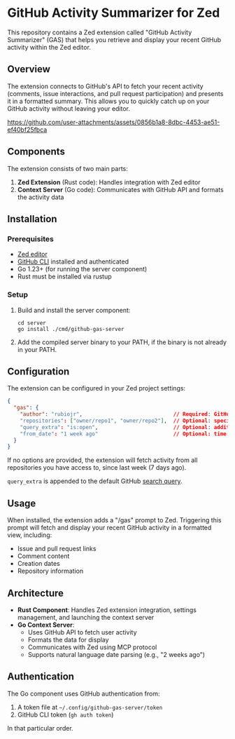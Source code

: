 # GitHub Activity Summarizer for Zed

This repository contains a Zed extension called "GitHub Activity Summarizer" (GAS) that helps you retrieve and display your recent GitHub activity within the Zed editor.

## Overview

The extension connects to GitHub's API to fetch your recent activity (comments, issue interactions, and pull request participation) and presents it in a formatted summary. This allows you to quickly catch up on your GitHub activity without leaving your editor.

https://github.com/user-attachments/assets/0856b1a8-8dbc-4453-ae51-ef40bf25fbca

## Components

The extension consists of two main parts:

1. **Zed Extension** (Rust code): Handles integration with Zed editor
2. **Context Server** (Go code): Communicates with GitHub API and formats the activity data

## Installation

### Prerequisites

- [Zed editor](https://zed.dev/)
- [GitHub CLI](https://cli.github.com/) installed and authenticated
- Go 1.23+ (for running the server component)
- Rust must be installed via rustup

### Setup

1. Build and install the server component:
   ```
   cd server
   go install ./cmd/github-gas-server
   ```
2. Add the compiled server binary to your PATH, if the binary is not already in your PATH.

## Configuration

The extension can be configured in your Zed project settings:

```json
{
  "gas": {
    "author": "rubiojr",                             // Required: GitHub username
    "repositories": ["owner/repo1", "owner/repo2"],  // Optional: specific repositories to include (defaults to all)
    "query_extra": "is:open",                        // Optional: additional GitHub search query filters (defaults to none)
    "from_date": "1 week ago"                        // Optional: time range to fetch activity from (defaults to 7 days ago)
  }
}
```

If no options are provided, the extension will fetch activity from all repositories you have access to, since last week (7 days ago).

`query_extra` is appended to the default GitHub [search query](https://docs.github.com/en/search-github/searching-on-github/searching-issues-and-pull-requests).

## Usage

When installed, the extension adds a "/gas" prompt to Zed. Triggering this prompt will fetch and display your recent GitHub activity in a formatted view, including:

- Issue and pull request links
- Comment content
- Creation dates
- Repository information

## Architecture

- **Rust Component**: Handles Zed extension integration, settings management, and launching the context server
- **Go Context Server**:
  - Uses GitHub API to fetch user activity
  - Formats the data for display
  - Communicates with Zed using MCP protocol
  - Supports natural language date parsing (e.g., "2 weeks ago")

## Authentication

The Go component uses GitHub authentication from:
1. A token file at `~/.config/github-gas-server/token`
2. GitHub CLI token (`gh auth token`)

In that particular order.
